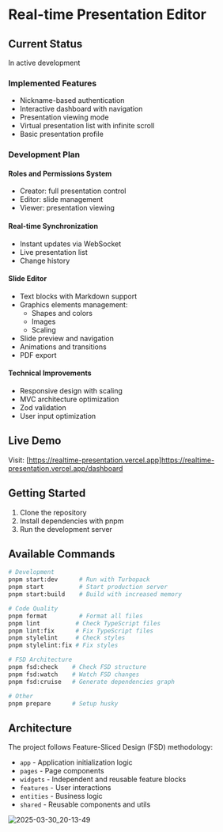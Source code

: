 # Real-time Presentation Editor

## Current Status

In active development

### Implemented Features

- Nickname-based authentication
- Interactive dashboard with navigation
- Presentation viewing mode
- Virtual presentation list with infinite scroll
- Basic presentation profile

### Development Plan

#### Roles and Permissions System

- Creator: full presentation control
- Editor: slide management
- Viewer: presentation viewing

#### Real-time Synchronization

- Instant updates via WebSocket
- Live presentation list
- Change history

#### Slide Editor

- Text blocks with Markdown support
- Graphics elements management:
    - Shapes and colors
    - Images
    - Scaling
- Slide preview and navigation
- Animations and transitions
- PDF export

#### Technical Improvements

- Responsive design with scaling
- MVC architecture optimization
- Zod validation
- User input optimization

## Live Demo

Visit: [https://realtime-presentation.vercel.app]https://realtime-presentation.vercel.app/dashboard

## Getting Started

1. Clone the repository
2. Install dependencies with pnpm
3. Run the development server

## Available Commands

```bash
# Development
pnpm start:dev      # Run with Turbopack
pnpm start          # Start production server
pnpm start:build    # Build with increased memory

# Code Quality
pnpm format         # Format all files
pnpm lint          # Check TypeScript files
pnpm lint:fix      # Fix TypeScript files
pnpm stylelint     # Check styles
pnpm stylelint:fix # Fix styles

# FSD Architecture
pnpm fsd:check    # Check FSD structure
pnpm fsd:watch    # Watch FSD changes
pnpm fsd:cruise   # Generate dependencies graph

# Other
pnpm prepare      # Setup husky
```

## Architecture

The project follows Feature-Sliced Design (FSD) methodology:
- `app` - Application initialization logic
- `pages` - Page components
- `widgets` - Independent and reusable feature blocks
- `features` - User interactions
- `entities` - Business logic
- `shared` - Reusable components and utils

![2025-03-30_20-13-49](https://github.com/user-attachments/assets/a181f776-297c-496a-8c70-60994b4f45fa)


